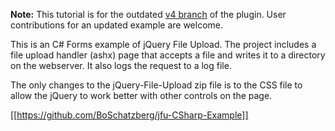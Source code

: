 **Note:**
This tutorial is for the outdated [v4 branch](https://github.com/blueimp/jQuery-File-Upload/tree/v4) of the plugin.
User contributions for an updated example are welcome.

This is an C# Forms example of jQuery File Upload.  The project includes a file upload handler (ashx) page that accepts a file and writes it to a directory on the webserver.  It also logs the request to a log file.

The only changes to the jQuery-File-Upload zip file is to the CSS file to allow the jQuery to work better with other controls on the page.

[[https://github.com/BoSchatzberg/jfu-CSharp-Example]]